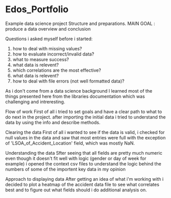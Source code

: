 # Edos_Portfolio
Example data science project
Structure and preparations.
MAIN GOAL : produce a data overview and conclusion

Questions i asked myself before i started:

1. how to deal with missing values?
2. how to evaluate incorrect/invalid data?
3. what to measure success?
4. what data is relevent?
5. which correlations are the most effective?
6. what data is relevent?
7. how to deal with file errors (not well formatted data)?

As i don't come from a data science background I learned most of the things presented here from the libraries documentation which was challenging and intreresting.

Flow of work
First of all i tried to set goals and have a clear path to what to do next in the project. after importing the initial data i tried to understand the data by using the info and describe methods.

Clearing the data
First of all i wanted to see if the data is valid, i checked for null values in the data and saw that most entries were full with the exception of 'LSOA_of_Accident_Location' field, which was mostly NaN.

Understanding the data
Sfter seeing that all fields are pretty much numeric even though it doesn't fit well with logic (gender or day of week for example) i opened the context csv files to understand the logic behind the numbers of some of the importent key data in my opinion

Approach to displaying data
After getting an idea of what i'm working with i decided to plot a heatmap of the accident data file to see what correlates best and to figure out what fields should i do additional analysis on.
